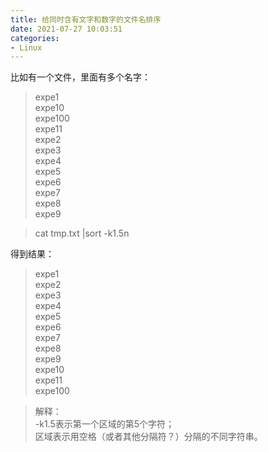 ```yaml
---
title: 给同时含有文字和数字的文件名排序
date: 2021-07-27 10:03:51
categories:
- Linux
---
```

比如有一个文件，里面有多个名字：
> expe1  
expe10  
expe100  
expe11  
expe2  
expe3  
expe4  
expe5  
expe6  
expe7  
expe8  
expe9  

> cat tmp.txt |sort -k1.5n  

得到结果：
> expe1  
expe2  
expe3  
expe4  
expe5  
expe6  
expe7  
expe8  
expe9  
expe10  
expe11  
expe100  

>  解释：  
-k1.5表示第一个区域的第5个字符；  
区域表示用空格（或者其他分隔符？）分隔的不同字符串。
